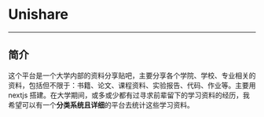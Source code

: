 # Unishare

---

## 简介

这个平台是一个大学内部的资料分享贴吧，主要分享各个学院、学校、专业相关的资料，包括但不限于：书籍、论文、课程资料、实验报告、代码、作业等。主要用 nextjs 搭建。在大学期间，或多或少都有过寻求前辈留下的学习资料的经历，我希望可以有一个**分类系统且详细**的平台去统计这些学习资料。
